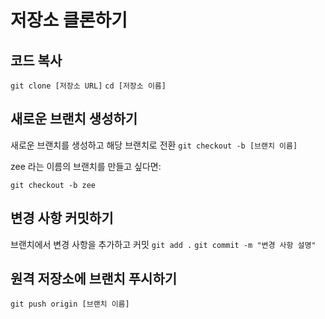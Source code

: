 # 저장소 클론하기

## 코드 복사
```git clone [저장소 URL]```
```cd [저장소 이름]```

## 새로운 브랜치 생성하기
새로운 브랜치를 생성하고 해당 브랜치로 전환
```git checkout -b [브랜치 이름]```

zee 라는 이름의 브랜치를 만들고 싶다면:

```git checkout -b zee```

## 변경 사항 커밋하기
브랜치에서 변경 사항을 추가하고 커밋
```git add .```
```git commit -m "변경 사항 설명"```

## 원격 저장소에 브랜치 푸시하기
```git push origin [브랜치 이름]```